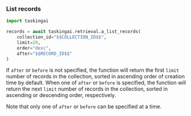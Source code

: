 ### List records

```python
import taskingai

records = await taskingai.retrieval.a_list_records(
    collection_id="$$COLLECTION_ID$$",
    limit=20,
    order="desc",
    after="$$RECORD_ID$$"
)
```

If `after` or `before` is not specified, the function will return the first `limit` number of records in the collection, sorted in ascending order of creation time by default.
When one of `after` or `before` is specified, the function will return the next `limit` number of records in the collection, sorted in ascending or descending order, respectively.

Note that only one of `after` or `before` can be specified at a time.

